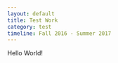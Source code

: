 ```yaml
---
layout: default
title: Test Work
category: test
timeline: Fall 2016 - Summer 2017
---
```


<p>Hello World!</p>
